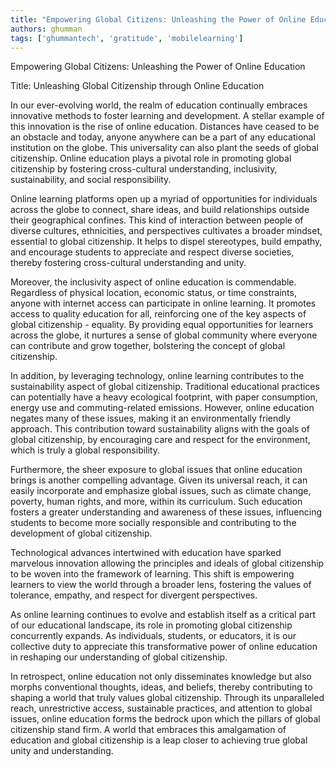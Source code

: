 ```yaml
---
title: "Empowering Global Citizens: Unleashing the Power of Online Education"  # Wrap the title in double quotes
authors: ghumman
tags: ['ghummantech', 'gratitude', 'mobilelearning']
---
```


Empowering Global Citizens: Unleashing the Power of Online Education
<!-- truncate -->

Title: Unleashing Global Citizenship through Online Education

In our ever-evolving world, the realm of education continually embraces innovative methods to foster learning and development. A stellar example of this innovation is the rise of online education. Distances have ceased to be an obstacle and today, anyone anywhere can be a part of any educational institution on the globe. This universality can also plant the seeds of global citizenship. Online education plays a pivotal role in promoting global citizenship by fostering cross-cultural understanding, inclusivity, sustainability, and social responsibility.

Online learning platforms open up a myriad of opportunities for individuals across the globe to connect, share ideas, and build relationships outside their geographical confines. This kind of interaction between people of diverse cultures, ethnicities, and perspectives cultivates a broader mindset, essential to global citizenship. It helps to dispel stereotypes, build empathy, and encourage students to appreciate and respect diverse societies, thereby fostering cross-cultural understanding and unity.

Moreover, the inclusivity aspect of online education is commendable. Regardless of physical location, economic status, or time constraints, anyone with internet access can participate in online learning. It promotes access to quality education for all, reinforcing one of the key aspects of global citizenship - equality. By providing equal opportunities for learners across the globe, it nurtures a sense of global community where everyone can contribute and grow together, bolstering the concept of global citizenship.

In addition, by leveraging technology, online learning contributes to the sustainability aspect of global citizenship. Traditional educational practices can potentially have a heavy ecological footprint, with paper consumption, energy use and commuting-related emissions. However, online education negates many of these issues, making it an environmentally friendly approach. This contribution toward sustainability aligns with the goals of global citizenship, by encouraging care and respect for the environment, which is truly a global responsibility.

Furthermore, the sheer exposure to global issues that online education brings is another compelling advantage. Given its universal reach, it can easily incorporate and emphasize global issues, such as climate change, poverty, human rights, and more, within its curriculum. Such education fosters a greater understanding and awareness of these issues, influencing students to become more socially responsible and contributing to the development of global citizenship.

Technological advances intertwined with education have sparked marvelous innovation allowing the principles and ideals of global citizenship to be woven into the framework of learning. This shift is empowering learners to view the world through a broader lens, fostering the values of tolerance, empathy, and respect for divergent perspectives.

As online learning continues to evolve and establish itself as a critical part of our educational landscape, its role in promoting global citizenship concurrently expands. As individuals, students, or educators, it is our collective duty to appreciate this transformative power of online education in reshaping our understanding of global citizenship.

In retrospect, online education not only disseminates knowledge but also morphs conventional thoughts, ideas, and beliefs, thereby contributing to shaping a world that truly values global citizenship. Through its unparalleled reach, unrestrictive access, sustainable practices, and attention to global issues, online education forms the bedrock upon which the pillars of global citizenship stand firm. A world that embraces this amalgamation of education and global citizenship is a leap closer to achieving true global unity and understanding.
